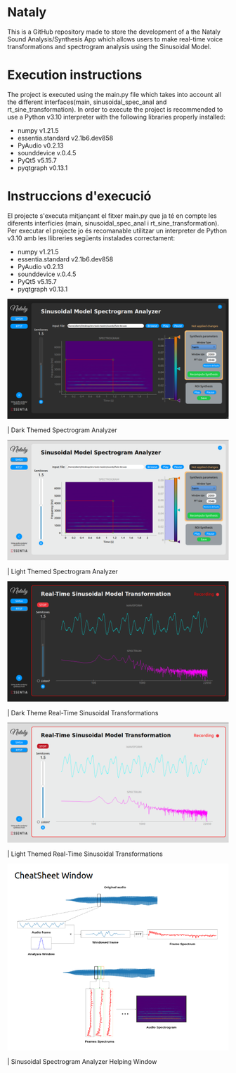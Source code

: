 # Nataly
This is a GitHub repository made to store the development of a the Nataly Sound Analysis/Synthesis App which allows users to make real-time voice transformations and spectrogram analysis using the Sinusoidal Model.

# Execution instructions

The project is executed using the main.py file which takes into account all the different interfaces(main, sinusoidal_spec_anal and rt_sine_transformation).
In order to execute the project is recommended to use a Python v3.10 interpreter with the following libraries properly installed:

- numpy v1.21.5
- essentia.standard v2.1b6.dev858
- PyAudio v0.2.13
- sounddevice v.0.4.5
- PyQt5 v5.15.7
- pyqtgraph v0.13.1


# Instruccions d'execució

El projecte s'executa mitjançant el fitxer main.py que ja té en compte les diferents interfícies (main, sinusoidal_spec_anal i rt_sine_transformation).
Per executar el projecte jo és recomanable utilitzar un interpreter de Python v3.10 amb les llibreries següents instalades correctament:

- numpy v1.21.5
- essentia.standard v2.1b6.dev858
- PyAudio v0.2.13
- sounddevice v.0.4.5
- PyQt5 v5.15.7
- pyqtgraph v0.13.1


![](documentation_images/ubuntu_dark_spec_analyzer.png)

| Dark Themed Spectrogram Analyzer

![](documentation_images/ubuntu_light_spec_analyzer.png)

| Light Themed Spectrogram Analyzer

![](documentation_images/ubuntu_dark_rt_sine_trans.png)

| Dark Theme Real-Time Sinusoidal Transformations

![](documentation_images/ubuntu_light_rt_sine_trans.png)

| Light Themed Real-Time Sinusoidal Transformations

![](documentation_images/ubuntu_spec_analyzer_help_window.png)

| Sinusoidal Spectrogram Analyzer Helping Window

